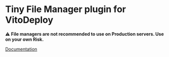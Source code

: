 # Tiny File Manager plugin for VitoDeploy

⚠️ **File managers are not recommended to use on Production servers. Use on your own Risk.**

[Documentation](https://vitodeploy.com/docs/plugins/tiny-file-manager)
